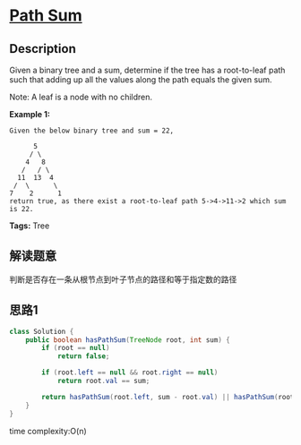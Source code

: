 # [Path Sum][title]

## Description
Given a binary tree and a sum, determine if the tree has a root-to-leaf path such that adding up all the values along the path equals the given sum.

Note: A leaf is a node with no children.

**Example 1:**
```
Given the below binary tree and sum = 22,

      5
     / \
    4   8
   /   / \
  11  13  4
 /  \      \
7    2      1
return true, as there exist a root-to-leaf path 5->4->11->2 which sum is 22.
```

**Tags:** Tree

## 解读题意
判断是否存在一条从根节点到叶子节点的路径和等于指定数的路径

## 思路1 

```java
class Solution {
    public boolean hasPathSum(TreeNode root, int sum) {
        if (root == null)
            return false;

        if (root.left == null && root.right == null)
            return root.val == sum;

        return hasPathSum(root.left, sum - root.val) || hasPathSum(root.right, sum - root.val);
    }
}
```
time complexity:O(n)

[title]: https://leetcode.com/problems/path-sum/